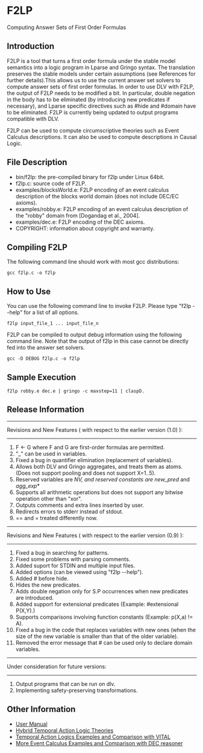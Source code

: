 # F2LP
Computing Answer Sets of First Order Formulas

## Introduction

F2LP is a tool that turns a first order formula under the stable model semantics into a logic program in Lparse and Gringo syntax. The translation preserves the stable models under certain assumptions (see References for further details).This allows us to use the current answer set solvers to compute answer sets of first order formulas. In order to use DLV with F2LP, the output of F2LP needs to be modified a bit. In particular, double negation in the body has to be eliminated (by introducing new predicates if necessary), and Lparse specific directives such as #hide and #domain have to be eliminated. F2LP is currently being updated to output programs compatible with DLV.

F2LP can be used to compute circumscriptive theories such as Event Calculus descriptions. It can also be used to compute descriptions in Causal Logic.

## File Description
* bin/f2lp: the pre-compiled binary for f2lp under Linux 64bit.
* f2lp.c: source code of F2LP.
* examples/blocksWorld.e: F2LP encoding of an event calculus description of the blocks world domain (does not include DEC/EC axioms).
* examples/robby.e: F2LP encoding of an event calculus description of the "robby" domain from [Dogandag et al., 2004].
* examples/dec.e: F2LP encoding of the DEC axioms.
* COPYRIGHT: information about copyright and warranty.

## Compiling F2LP
The following command line should work with most gcc distributions:
```
gcc f2lp.c -o f2lp
```

## How to Use
You can use the following command line to invoke F2LP. Please type "f2lp --help" for a list of all options.
```
f2lp input_file_1 ... input_file_n
```
F2LP can be compiled to output debug information using the following command line. Note that the output of f2lp in this case cannot be directly fed into the answer set solvers.
```
gcc -D DEBUG f2lp.c -o f2lp
```

## Sample Execution
```
f2lp robby.e dec.e | gringo -c maxstep=11 | claspD.
```

## Release Information
*************************************************************************
Revisions and New Features ( with respect to the earlier version (1.0) ):
**************************************************************************
1. F <- G where F and G are first-order formulas are permitted.
2. "_" can be used in variables.
3. Fixed a bug in quantifier elimination (replacement of variables).
4. Allows both DLV and Gringo aggregates, and treats them as atoms.
   (Does not support pooling and does not support X=1..5).
5. Reserved variables are _NV_*, and reserved constants are _new_pred_* and
   _agg_exp_*
6. Supports all arithmetic operations but does not support any bitwise
   operation other than "xor".
7. Outputs comments and extra lines inserted by user.
8. Redirects errors to stderr instead of stdout.
9. == and = treated differently now.


*************************************************************************
Revisions and New Features ( with respect to the earlier version (0.9) ):
*************************************************************************
1. Fixed a bug in searching for patterns.
2. Fixed some problems with parsing comments.
3. Added suport for STDIN and multiple input files.
4. Added options (can be viewed using "f2lp --help").
5. Added # before hide.
6. Hides the new predicates.
7. Adds double negation only for S.P occurrences when new predicates are introduced.
9. Added support for extensional predicates (Example: #extensional P(X,Y).)
10. Supports comparisons involving function constants (Example: p(X,a) != A). 
11. Fixed a bug in the code that replaces variables with new ones 
    (when the size of the new variable is smaller than that of the older variable).
12. Removed the error message that # can be used only to declare domain variables. 

****************************************
Under consideration for future versions:
****************************************
1. Output programs that can be run on dlv.
2. Implementing safety-preserving transformations.

## Other Information
* [User Manual](http://reasoning.eas.asu.edu/f2lp/index_files/manual.html)
* [Hybrid Temporal Action Logic Theories](http://reasoning.eas.asu.edu/f2lp/index_files/TAL-hybrid.html)
* [Temporal Action Logics Examples and Comparison with VITAL](http://reasoning.eas.asu.edu/f2lp/index_files/TAL.html)
* [More Event Calculus Examples and Comparison with DEC reasoner](http://reasoning.eas.asu.edu/f2lp/index_files/Event%20Calculus.html)

